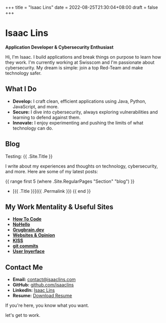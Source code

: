 +++
title = "Isaac Lins"
date = 2022-08-25T21:30:04+08:00
draft = false
+++

# Isaac Lins

**Application Developer & Cybersecurity Enthusiast**

Hi, I'm Isaac. I build applications and break things on purpose to learn how they work. I'm currently working at Swisscom and I'm passionate about cybersecurity. My dream is simple: join a top Red-Team and make technology safer.

## What I Do

- **Develop:** I craft clean, efficient applications using Java, Python, JavaScript, and more.
- **Secure:** I dive into cybersecurity, always exploring vulnerabilities and learning to defend against them.
- **Innovate:** I enjoy experimenting and pushing the limits of what technology can do.

## Blog

Testing: {{ .Site.Title }}

I write about my experiences and thoughts on technology, cybersecurity, and more.
Here are some of my latest posts:

{{ range first 5 (where .Site.RegularPages "Section" "blog") }}

- [{{ .Title }}]({{ .Permalink }})
  {{ end }}

## My Work Mentality & Useful Sites

- [**How To Code**](https://gist.github.com/isaaclins/b4d4cdc3b12891d09f3b3cdd846adb3f)
- [**NoHello**](https://nohello.net/en/)
- [**Grugbrain.dev**](https://grugbrain.dev/)
- [**Websites & Opinion**](https://motherfuckingwebsite.com/)
- [**KISS**](https://en.wikipedia.org/wiki/KISS_principle#References)
- [**git commits**](https://cbea.ms/git-commit/)
- [**User Inyerface**](https://userinyerface.com/index.html)

## Contact Me

- **Email:** [contact@isaaclins.com](mailto:contact@isaaclins.com)
- **GitHub:** [github.com/isaaclins](https://github.com/isaaclins)
- **LinkedIn:** [Isaac Lins](https://www.linkedin.com/in/isaac-lins-094612247/)
- **Resume:** [Download Resume](/resume.pdf)

If you're here, you know what you want.

let's get to work.
